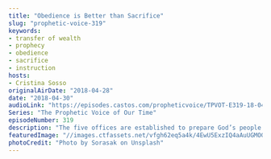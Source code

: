 ```yaml
---
title: "Obedience is Better than Sacrifice"
slug: "prophetic-voice-319"
keywords:
- transfer of wealth
- prophecy
- obedience
- sacrifice
- instruction
hosts:
- Cristina Sosso
originalAirDate: "2018-04-28"
date: "2018-04-30"
audioLink: "https://episodes.castos.com/propheticvoice/TPVOT-E319-18-04-28-29-Obedience-is-Better-than-Sacrifice.mp3"
Series: "The Prophetic Voice of Our Time"
episodeNumber: 319
description: "The five offices are established to prepare God’s people for the works of service. This is in accordance to Ephesians 4:11. We have to mature the Body of Christ… to prepare them for the works of service under the dominion and the kingdom and the leadership of our Lord Jesus Christ."
featuredImage: "//images.ctfassets.net/vfgh62eq5a4k/4EwU5ExzIQ4aAuUGMOGgSy/d6218429850926a07dcaf07ced28d89f/sorasak-217807-unsplash.jpg"
photoCredit: "Photo by Sorasak on Unsplash"
---
```

